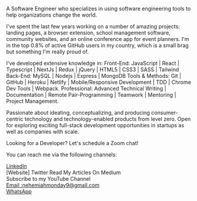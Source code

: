 A Software Engineer who specializes in using software engineering tools to help organizations change the world.

I've spent the last few years working on a number of amazing projects: landing pages, a browser extension, school management software, community websites, and an online conference app for event planners. I'm in the top 0.8% of active GitHub users in my country, which is a small brag but something I'm really proud of.

I've developed extensive knowledge in: Front-End: JavaScript | React | Typescript | NextJs | Redux | jQuery | HTML5 | CSS3 | SASS | Tailwind Back-End: MySQL | Nodejs | Express | MongoDB Tools & Methods: Git | GitHub | Heroku | Netlify | Mobile/Responsive Development | TDD | Chrome Dev Tools | Webpack. Professional: Advanced Technical Writing | Documentation | Remote Pair-Programming | Teamwork | Mentoring | Project Management.

Passionate about ideating, conceptualizing, and producing consumer-centric technology and technology-enabled products from level zero. Open for exploring exciting full-stack development opportunities in startups as well as companies with scale.

Looking for a Developer? Let's schedule a Zoom chat!

You can reach me via the following channels:

[LinkedIn](linkedin.com/in/nehemiah-dan-508801172)<br/>
[Website]
Twitter
Read My Articles On Medium<br/>
Subscribe to my YouTube Channel<br/>
[Email :nehemiahmonday9@gmail.com](https://mail.google.com/mail/u/0/#inbox?compose=new)<br/> 
[WhatsApp](https://api.whatsapp.com/send/?phone=2348157753235&text&app_absent=0)<br/>

